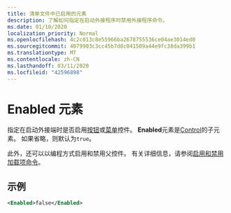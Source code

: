 ```yaml
---
title: 清单文件中已启用的元素
description: 了解如何指定在启动外接程序时禁用外接程序命令。
ms.date: 01/10/2020
localization_priority: Normal
ms.openlocfilehash: 4c2c013c8e55966ba2678755536ce04ae3014ed0
ms.sourcegitcommit: 4079903c3cc45b7d8c041509a44e9fc38da399b1
ms.translationtype: MT
ms.contentlocale: zh-CN
ms.lasthandoff: 03/11/2020
ms.locfileid: "42596898"
---
```

# <a name="enabled-element"></a>Enabled 元素

指定在启动外接端时是否启用[按钮](control.md#button-control)或[菜单](control.md#menu-dropdown-button-controls)控件。 **Enabled**元素是[Control](control.md)的子元素。 如果省略，则默认为`true`。

此外，还可以以编程方式启用和禁用父控件。 有关详细信息，请参阅[启用和禁用加载项命令](../../design/disable-add-in-commands.md)。

## <a name="example"></a>示例

```xml
<Enabled>false</Enabled>
```
